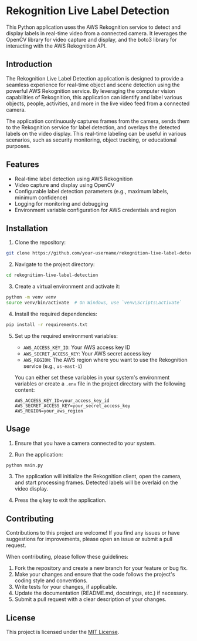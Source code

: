 # Rekognition Live Label Detection

This Python application uses the AWS Rekognition service to detect and display labels in real-time video from a connected camera. It leverages the OpenCV library for video capture and display, and the boto3 library for interacting with the AWS Rekognition API.

## Introduction

The Rekognition Live Label Detection application is designed to provide a seamless experience for real-time object and scene detection using the powerful AWS Rekognition service. By leveraging the computer vision capabilities of Rekognition, this application can identify and label various objects, people, activities, and more in the live video feed from a connected camera.

The application continuously captures frames from the camera, sends them to the Rekognition service for label detection, and overlays the detected labels on the video display. This real-time labeling can be useful in various scenarios, such as security monitoring, object tracking, or educational purposes.

## Features

- Real-time label detection using AWS Rekognition
- Video capture and display using OpenCV
- Configurable label detection parameters (e.g., maximum labels, minimum confidence)
- Logging for monitoring and debugging
- Environment variable configuration for AWS credentials and region

## Installation

1. Clone the repository:

```bash
git clone https://github.com/your-username/rekognition-live-label-detection.git
```

2. Navigate to the project directory:

```bash
cd rekognition-live-label-detection
```

3. Create a virtual environment and activate it:

```bash
python -m venv venv
source venv/bin/activate  # On Windows, use `venv\Scripts\activate`
```

4. Install the required dependencies:

```bash
pip install -r requirements.txt
```

5. Set up the required environment variables:

   - `AWS_ACCESS_KEY_ID`: Your AWS access key ID
   - `AWS_SECRET_ACCESS_KEY`: Your AWS secret access key
   - `AWS_REGION`: The AWS region where you want to use the Rekognition service (e.g., `us-east-1`)

   You can either set these variables in your system's environment variables or create a `.env` file in the project directory with the following content:

   ```
   AWS_ACCESS_KEY_ID=your_access_key_id
   AWS_SECRET_ACCESS_KEY=your_secret_access_key
   AWS_REGION=your_aws_region
   ```

## Usage

1. Ensure that you have a camera connected to your system.

2. Run the application:

```bash
python main.py
```

3. The application will initialize the Rekognition client, open the camera, and start processing frames. Detected labels will be overlaid on the video display.

4. Press the `q` key to exit the application.

## Contributing

Contributions to this project are welcome! If you find any issues or have suggestions for improvements, please open an issue or submit a pull request.

When contributing, please follow these guidelines:

1. Fork the repository and create a new branch for your feature or bug fix.
2. Make your changes and ensure that the code follows the project's coding style and conventions.
3. Write tests for your changes, if applicable.
4. Update the documentation (README.md, docstrings, etc.) if necessary.
5. Submit a pull request with a clear description of your changes.

## License

This project is licensed under the [MIT License](LICENSE).